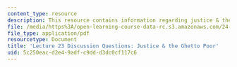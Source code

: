 ```yaml
---
content_type: resource
description: This resource contains information regarding justice & the ghetto poor.
file: /media/https%3A/open-learning-course-data-rc.s3.amazonaws.com/24-04j-justice-spring-2012/5c250eacd2e49adfc9ddd3dc0cf117c6_MIT24_04JS12_disc23.pdf
file_type: application/pdf
resourcetype: Document
title: 'Lecture 23 Discussion Questions: Justice & the Ghetto Poor'
uid: 5c250eac-d2e4-9adf-c9dd-d3dc0cf117c6
---
```

